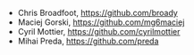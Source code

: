 <!-- Sorted alphabetically. -->

* Chris Broadfoot, https://github.com/broady
* Maciej Gorski, https://github.com/mg6maciej
* Cyril Mottier, https://github.com/cyrilmottier
* Mihai Preda, https://github.com/preda
